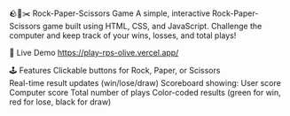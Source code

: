 🪨📄✂️ Rock-Paper-Scissors Game
A simple, interactive Rock-Paper-Scissors game built using HTML, CSS, and JavaScript. Challenge the computer and keep track of your wins, losses, and total plays!

🚀 Live Demo
       https://play-rps-olive.vercel.app/

🕹️ Features
       Clickable buttons for Rock, Paper, or Scissors       
       Real-time result updates (win/lose/draw)
       Scoreboard showing:
       User score
       Computer score
       Total number of plays
       Color-coded results (green for win, red for lose, black for draw)